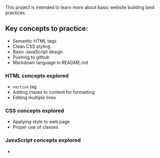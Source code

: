 This project is intended to learn more about basic website building best practices. 

## Key concepts to practice:
- Semantic HTML tags
- Clean CSS styling
- Basic JavaScript design
- Pushing to github
- Markdown language in README.md

### HTML concepts explored
- `section` tag
- Adding clases to content for formatting
- Editing multiple lines

### CSS concepts explored
- Applying style to web page
- Proper use of classes

### JavaScript concepts explored
- 